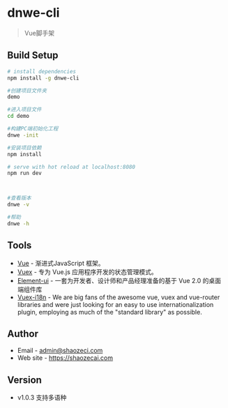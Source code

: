 # dnwe-cli
> Vue脚手架

## Build Setup

``` bash
# install dependencies
npm install -g dnwe-cli

#创建项目文件夹
demo

#进入项目文件
cd demo

#构建PC端初始化工程
dnwe -init

#安装项目依赖
npm install

# serve with hot reload at localhost:8080
npm run dev



#查看版本
dnwe -v

#帮助
dnwe -h

```

## Tools
- [Vue](https://cn.vuejs.org/) - 渐进式JavaScript 框架。
- [Vuex](https://vuex.vuejs.org/zh/guide/) - 专为 Vue.js 应用程序开发的状态管理模式。
- [Element-ui](https://element.eleme.cn/2.0/#/zh-CN) - 一套为开发者、设计师和产品经理准备的基于 Vue 2.0 的桌面端组件库
- [Vuex-i18n](https://github.com/dkfbasel/vuex-i18n#readme) - We are big fans of the awesome vue, vuex and vue-router libraries and were just looking for an easy to use internationalization plugin, employing as much of the "standard library" as possible.

## Author
- Email - admin@shaozeci.com
- Web site - https://shaozecai.com

## Version
- v1.0.3 支持多语种